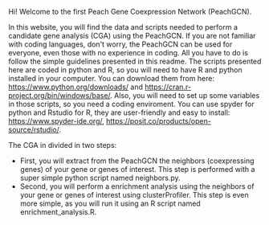 Hi! Welcome to the first Peach Gene Coexpression Network (PeachGCN).

In this website, you will find the data and scripts needed to perform a candidate gene analysis (CGA) using the PeachGCN. If you are not familiar with coding languages, don't worry, the PeachGCN can be used for everyone, even those with no experience in coding. All you have to do is follow the simple guidelines presented in this readme.  The scripts presented here are coded in python and R, so you will need to have R and python installed in your computer. You can download them from here: https://www.python.org/downloads/ and https://cran.r-project.org/bin/windows/base/. Also, you will need to set up some variables in those scripts, so you need a coding enviroment. You can use spyder for python and Rstudio for R, they are user-friendly and easy to install: https://www.spyder-ide.org/, https://posit.co/products/open-source/rstudio/.

The CGA in divided in two steps:
  - First, you will extract from the PeachGCN the neighbors (coexpressing genes) of your gene or genes of interest. This step is performed with a super simple python script named neighbors.py.
  - Second, you will perform a enrichment analysis using the neighbors of your gene or genes of interest using clusterProfiler. This step is even more simple, as you will run it using an R script named enrichment_analysis.R.

